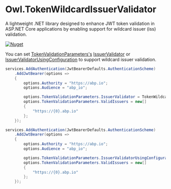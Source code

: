 # Owl.TokenWildcardIssuerValidator 

A lightweight .NET library designed to enhance JWT token validation in ASP.NET Core applications by enabling support for wildcard issuer (iss) validation.

[![Nuget](https://img.shields.io/nuget/v/Owl.TokenWildcardIssuerValidator?style=plastic)](https://www.nuget.org/packages/Owl.TokenWildcardIssuerValidator)


You can set [TokenValidationParameters's](https://learn.microsoft.com/en-us/dotnet/api/microsoft.identitymodel.tokens.tokenvalidationparameters) [IssuerValidator](https://learn.microsoft.com/en-us/dotnet/api/microsoft.identitymodel.tokens.tokenvalidationparameters.issuervalidator) or [IssuerValidatorUsingConfiguration](https://learn.microsoft.com/en-us/dotnet/api/microsoft.identitymodel.tokens.tokenvalidationparameters.issuervalidatorusingconfiguration) to support wildcard issuer validation.

```cs
services.AddAuthentication(JwtBearerDefaults.AuthenticationScheme)
    .AddJwtBearer(options =>
    {
        options.Authority = "https://abp.io";
        options.Audience = "abp_io";

        options.TokenValidationParameters.IssuerValidator = TokenWildcardIssuerValidator.IssuerValidator;
        options.TokenValidationParameters.ValidIssuers = new[]
        {
            "https://{0}.abp.io"
        };
    });
```

```cs
services.AddAuthentication(JwtBearerDefaults.AuthenticationScheme)
    .AddJwtBearer(options =>
    {
        options.Authority = "https://abp.io";
        options.Audience = "abp_io";

        options.TokenValidationParameters.IssuerValidatorUsingConfiguration = TokenWildcardIssuerValidator.IssuerValidatorUsingConfiguration;
        options.TokenValidationParameters.ValidIssuers = new[]
        {
            "https://{0}.abp.io"
        };
    });
```
